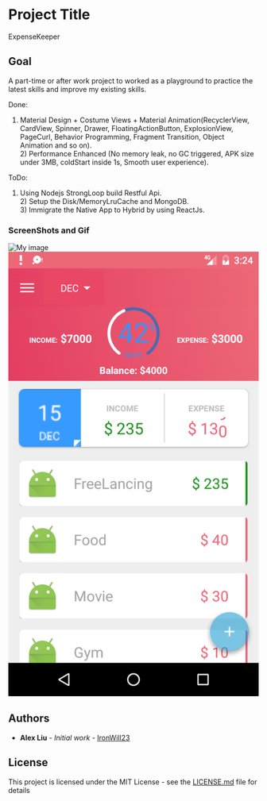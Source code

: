# Project Title

ExpenseKeeper

## Goal

A part-time or after work project to worked as a playground to practice the latest skills and improve my existing skills.

Done:
1) Material Design + Costume Views + Material Animation(RecyclerView, CardView, Spinner, Drawer, FloatingActionButton, ExplosionView, PageCurl, Behavior Programming, Fragment Transition, Object Animation and so on).
</br>2) Performance Enhanced (No memory leak, no GC triggered, APK size under 3MB, coldStart inside 1s, Smooth user experience).

ToDo:
1) Using Nodejs StrongLoop build Restful Api.
</br>2) Setup the Disk/MemoryLruCache and MongoDB.
</br>3) Immigrate the Native App to Hybrid by using ReactJs.

### ScreenShots and Gif
![My image](https://github.com/IronWill23/Material_ExpenseKeeper/blob/master/preview/expenseKeeper.gif)
![My image](https://github.com/IronWill23/Material_ExpenseKeeper/blob/master/preview/expenseTracker.png)

## Authors

* **Alex Liu** - *Initial work* - [IronWill23](https://github.com/IronWill23)

## License

This project is licensed under the MIT License - see the [LICENSE.md](LICENSE.md) file for details


